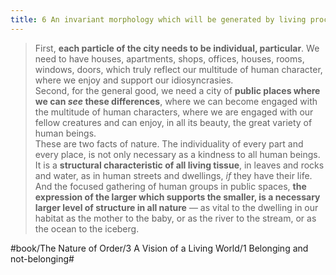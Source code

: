 ```yaml
---
title: 6 An invariant morphology which will be generated by living process
---
```


> First, **each particle of the city needs to be individual, particular**. We need to have houses, apartments, shops, offices, houses, rooms, windows, doors, which truly reflect our multitude of human character, where we enjoy and support our idiosyncrasies.  
> Second, for the general good, we need a city of **public places where we can *see* these differences**, where we can become engaged with the multitude of human characters, where we are engaged with our fellow creatures and can enjoy, in all its beauty, the great variety of human beings.  
> These are two facts of nature. The individuality of every part and every place, is not only necessary as a kindness to all human beings. It is a **structural characteristic of all living tissue**, in leaves and rocks and water, as in human streets and dwellings, *if* they have their life.  
> And the focused gathering of human groups in public spaces, **the expression of the larger which supports the smaller, is a necessary larger level of structure in all nature** — as vital to the dwelling in our habitat as the mother to the baby, or as the river to the stream, or as the ocean to the iceberg.  

#book/The Nature of Order/3 A Vision of a Living World/1 Belonging and not-belonging#